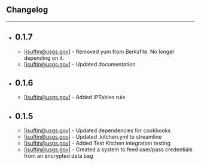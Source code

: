 ## Changelog
---------

- 0.1.7
  -----
  - [isuftin@usgs.gov] - Removed yum from Berksfile. No longer depending on it. 
  - [isuftin@usgs.gov] - Updated documentation

- 0.1.6
  -----
  - [isuftin@usgs.gov] - Added IPTables rule

- 0.1.5
  -----
  - [isuftin@usgs.gov] - Updated dependencies for cookbooks
  - [isuftin@usgs.gov] - Updated .kitchen.yml to streamline
  - [isuftin@usgs.gov] - Added Test Kitchen integration testing
  - [isuftin@usgs.gov] - Created a system to feed user/pass credentials from an encrypted data bag